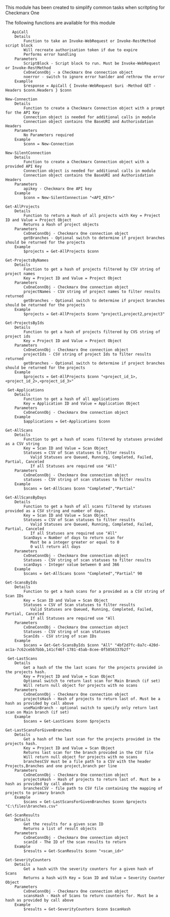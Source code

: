 This module has been created to simplify common tasks when scritpting for Checkmarx One
   
The following functions are available for this module
    
       ApiCall
        Details
            Function to take an Invoke-WebRequest or Invoke-RestMethod script block
            Will recreate authorisation token if due to expire
            Performs error handling
        Parameters
            ScriptBlock - Script block to run. Must be Invoke-WebRequest or Invoke-RestMethod
            CxOneConnObj - a Checkmarx One connection object
            noerror - switch to ignore error hanlder and rethrow the error
        Examplle 
            $response = ApiCall { Invoke-WebRequest $uri -Method GET -Headers $conn.Headers } $conn
    
    New-Connection
        Details
            Function to create a Checkmarx Connection object with a prompt for the API Key
            Connection object is needed for additional calls in module
            Connection object contains the BaseURI and Authorisdation Headers
        Parameters
            No Parameters required
        Example 
            $conn = New-Connection
    
    New-SilentConnection
        Details
            Function to create a Checkmarx Connection object with a provided API Key
            Connection object is needed for additional calls in module
            Connection object contains the BaseURI and Authorisdation Headers
        Parameters
            apikey - Checkmarx One API key
        Example
            $conn = New-SilentConnection "<API_KEY>"
        
    Get-AllProjects
        Details
            Function to return a Hash of all projects with Key = Project ID and Value = Project Object 
            Returns a Hash of project objects
        Parameters
            CxOneConnObj - Checkmarx One connection object
            getBranches - Optional switch to determine if project branches should be returned for the projects
        Example
            $projects = Get-AllProjects $conn
    
    Get-ProjectsByNames
        Details 
            Function to get a hash of projects filtered by CSV string of project names
            Key = Project ID and Value = Project Object 
        Parameters
            CxOneConnObj - Checkmarx One connection object
            projectNames - CSV string of project names to filter results returned
            getBranches - Optional switch to determine if project branches should be returned for the projects
        Example
            $projects = Get-AllProjects $conn "project1,project2,project3"
                  
    Get-ProjectsByIds
        Details
            Function to get a hash of projects filtered by CVS string of project ids
            Key = Project ID and Value = Project Object 
        Parameters
            CxOneConnObj - Checkmarx One connection object
            projectIds - CSV string of project Ids to filter results returned
            getBranches - Optional switch to determine if project branches should be returned for the projects
        Example
            $projects = Get-AllProjects $conn "<project_id_1>,<project_id_2>,<project_id_3>"
        
     Get-Applications
        Details
            Function to get a hash of all applications
            Key = Application ID and Value = Application Object 
        Parameters
            CxOneConnObj - Checkmarx One connection object
        Example
            $applications = Get-Applications $conn
    
    Get-AllScans
        Details
            Function to get a hash of scans filtered by statuses provided as a CSV string
            Key = Scan ID and Value = Scan Object 
            Statuses = CSV of Scan statuses to filter results
               Valid Statuses are Queued, Running, Completed, Failed, Partial, Canceled
               If all Statuses are required use "All"
        Parameters
            CxOneConnObj - Checkmarx One connection object
            statuses - CSV string of scan statuses to filter results
        Example
            $scans = Get-AllScans $conn "Completed","Partial"
            
    Get-AllScansByDays
        Details
            Function to get a hash of all scans filtered by statuses provided as a CSV string and number of days.
            Key = Scan ID and Value = Scan Object
            Statuses = CSV of Scan statuses to filter results
               Valid Statuses are Queued, Running, Completed, Failed, Partial, Canceled
               If all Statuses are required use "All"
            ScanDays = Number of days to return scan for
               Must be a integer greater or equal to 0 
               0 will return all days
        Parameters
            CxOneConnObj - Checkmarx One connection object
            Statuses - CSV string of scan statuses to filter results
            scanDays - Integer value between 0 and 366
        Example
            $scans = Get-AllScans $conn "Completed","Partial" 90

    Get-ScansByIds
        Details
            Function to get a hash scans for a provided as a CSV string of Scan IDs
            Key = Scan ID and Value = Scan Object
            Statuses = CSV of Scan statuses to filter results
               Valid Statuses are Queued, Running, Completed, Failed, Partial, Canceled
               If all Statuses are required use "All
        Parameters
            CxOneConnObj - Checkmarx One connection object
            Statuses - CSV string of scan statuses
            ScanIds - CSV string of scan IDs
        Example
            $scans = Get-Get-ScansByIds $conn "All" "4bf2d7fc-8a7c-420d-ac1a-7c62cebb7bbb,141cf46f-1781-45ab-8cee-0f5856337b2f"
        
     Get-LastScans
        Details
            Get a hash of the the last scans for the projects provided in the projects hash.
            Key = Project ID and Value = Scan Object
            Optional switch to return last scan for Main Branch (if set)
            Will return null object for projects with no scans
        Parameters
            CxOneConnObj - Checkmarx One connection object
            projectsHash - Hash of projects to return last of. Must be a hash as provided by call above
            useMainBranch - optional switch to specify only return last scan on Main branch (if set)
        Example
            $scans = Get-LastScans $conn $projects
            
    Get-LastScansForGivenBranches
        Details
            Get a hash of the last scan for the projects provided in the projects hash.
            Key = Project ID and Value = Scan Object
            Returns last scan for the branch provided in the CSV file
            Will return null object for projects with no scans
            branchesCSV must be a file path to a CSV with the header Projects,Branches and one project,branch per line
        Parameters
            CxOneConnObj - Checkmarx One connection object
            projectsHash - Hash of projects to return last of. Must be a hash as provided by call above
            branchesCSV - file path to CSV file containing the mapping of projects to primary branch
        Example
            $scans = Get-LastScansForGivenBranches $conn $projects "C:\files\branches.csv"
            
    Get-ScanResults
        Details
            Get the results for a given scan ID
            Returns a list of result objects
        Parameters
            CxOneConnObj - Checkmarx One connection object
            scanId - The ID of the scan results to return
        Example
            $results = Get-ScanResults $conn "<scan_id>"

    Get-SeverityCounters
        Details
            Get a hash with the severity counters for a given hash of Scans
            Returns a hash with Key = Scan ID and Value = Severity Counter Object
        Parameters
            CxOneConnObj - Checkmarx One connection object
            scansHash - Hash of Scans to return counters for. Must be a hash as provided by call above
        Example
            $results = Get-SeverityCounters $conn $scanHash
